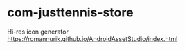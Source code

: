 # com-justtennis-store

Hi-res icon generator
https://romannurik.github.io/AndroidAssetStudio/index.html